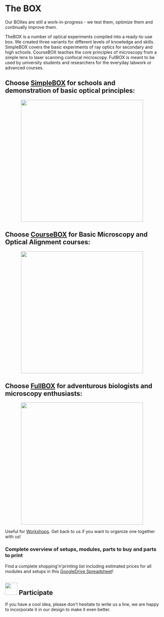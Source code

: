 # The BOX
Our BOXes are still a work-in-progress - we test them, optimize them and continually improve them.

TheBOX is a number of optical experiments compiled into a ready-to-use box. We created three variants for different levels of knowledge and skills. SimpleBOX covers the basic experiments of ray optics for secondary and high schools. CourseBOX  teaches the core principles of microscopy from a simple lens to laser scanning confocal microscopy. FullBOX is meant to be used by university students and researchers for the everyday labwork or advanced courses.  

## Choose [SimpleBOX](./SimpleBOX) for schools and demonstration of basic optical principles:
<p align="center">
<a href="#"><img src="./IMAGES/SimpleBOX.jpg" width="400"></a>
</p>

## Choose [CourseBOX](./CourseBOX) for Basic Microscopy and Optical Alignment courses:
<p align="center">
<a href="#"><img src="./IMAGES/CourseBOX.jpg" width="400"></a>
</p>

## Choose [FullBOX](./FullBOX) for adventurous biologists and microscopy enthusiasts:
<p align="center">
<a href="#"><img src="./IMAGES/FullBOX.jpg" height="400"></a>
</p>

Useful for [Workshops](../WORKSHOP). Get back to us if you want to organize one together with us!

### Complete overview of setups, modules, parts to buy and parts to print
Find a complete shopping'n'printing list including estimated prices for all modules and setups in this [GoogleDrive Spreadsheet](https://docs.google.com/spreadsheets/d/1U1MndGKRCs0LKE5W8VGreCv9DJbQVQv7O6kgLlB6ZmE/edit?usp=sharing)!

## <img src="./IMAGES/S.png" width="40"> Participate
If you have a cool idea, please don't hesitate to write us a line, we are happy to incorporate it in our design to make it even better.
